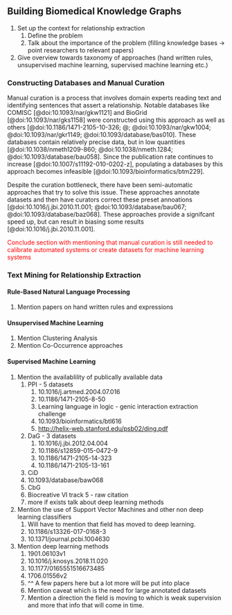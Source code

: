 ## Building Biomedical Knowledge Graphs

1. Set up the context for relationship extraction
	1. Define the problem
	2. Talk about the importance of the problem (filling knowledge bases -> point researchers to relevant papers)
2. Give overview towards taxonomy of approaches (hand written rules, unsupervised machine learning, supervised machine learning etc.)

### Constructing Databases and Manual Curation

Manual curation is a process that involves domain experts reading text and identifying sentences that assert a relationship.
Notable databases like COMISC [@doi:10.1093/nar/gkw1121] and BioGrid [@doi:10.1093/nar/gks1158] were constructed using this approach as well as others [@doi:10.1186/1471-2105-10-326; @; @doi:10.1093/nar/gkw1004; @doi:10.1093/nar/gkr1149; @doi:10.1093/database/bas010].
These databases contain relatively precise data, but in low quantities [@doi:10.1038/nmeth1209-860; @doi:10.1038/nmeth.1284; @doi:10.1093/database/bau058].
Since the publication rate continues to increase [@doi:10.1007/s11192-010-0202-z], populating a databases by this approach becomes infeasible [@doi:10.1093/bioinformatics/btm229].

Despite the curation bottleneck, there have been semi-automatic approaches that try to solve this issue.
These approaches annotate datasets and then have curators correct these preset annoations [@doi:10.1016/j.jbi.2010.11.001; @doi:10.1093/database/bau067; @doi:10.1093/database/baz068].
These approaches provide a signifcant speed up, but can result in biasing some results [@doi:10.1016/j.jbi.2010.11.001].

<font color=red>Conclude section with mentioning that manual curation is still needed to calibrate automated systems or create datasets for machine learning systems
</font>

### Text Mining for Relationship Extraction

#### Rule-Based Natural Language Processing

1. Mention papers on hand written rules and expressions

#### Unsupervised Machine Learning

1. Mention Clustering Analysis
2. Mention Co-Occurrence approaches

#### Supervised Machine Learning

1. Mention the availablility of publically available data
	1. PPI - 5 datasets 
	   1. 10.1016/j.artmed.2004.07.016 
	   2. 10.1186/1471-2105-8-50 
	   3. Learning language in logic - genic interaction extraction challenge
	   4. 10.1093/bioinformatics/btl616 
	   5. http://helix-web.stanford.edu/psb02/ding.pdf
	2. DaG - 3 datasets
	   1. 10.1016/j.jbi.2012.04.004 
	   2. 10.1186/s12859-015-0472-9
	   3. 10.1186/1471-2105-14-323 
	   4. 10.1186/1471-2105-13-161
	3. CiD 
	  1. 10.1093/database/baw068 
	4. CbG 
	  1. Biocreative VI track 5 - raw citation
	5. more if exists talk about deep learning methods
2. Mention the use of Support Vector Machines and other non deep learning classifiers
   1. Will have to mention that field has moved to deep learning.
   2. 10.1186/s13326-017-0168-3
   3. 10.1371/journal.pcbi.1004630
3. Mention deep learning methods
   1. 1901.06103v1
   2. 10.1016/j.knosys.2018.11.020
   3. 10.1177/0165551516673485
   4. 1706.01556v2
   5. ^^ A few papers here but a lot more will be put into place 
   6. Mention caveat which is the need for large annotated datasets
   7. Mention a direction the field is moving to which is weak supervision and more that info that will come in time.
